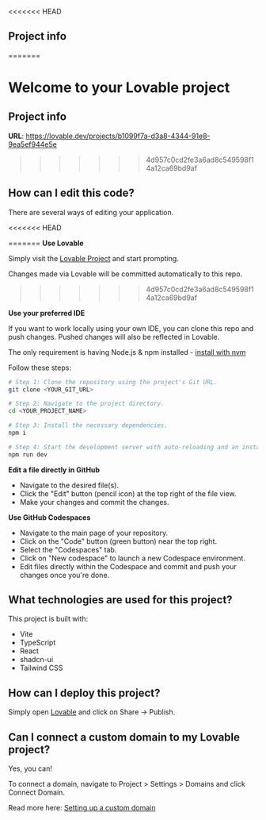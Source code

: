 <<<<<<< HEAD

## Project info

=======
# Welcome to your Lovable project

## Project info

**URL**: https://lovable.dev/projects/b1099f7a-d3a8-4344-91e8-9ea5ef944e5e

>>>>>>> 4d957c0cd2fe3a6ad8c549598f14a12ca69bd9af
## How can I edit this code?

There are several ways of editing your application.

<<<<<<< HEAD

=======
**Use Lovable**

Simply visit the [Lovable Project](https://lovable.dev/projects/b1099f7a-d3a8-4344-91e8-9ea5ef944e5e) and start prompting.

Changes made via Lovable will be committed automatically to this repo.
>>>>>>> 4d957c0cd2fe3a6ad8c549598f14a12ca69bd9af

**Use your preferred IDE**

If you want to work locally using your own IDE, you can clone this repo and push changes. Pushed changes will also be reflected in Lovable.

The only requirement is having Node.js & npm installed - [install with nvm](https://github.com/nvm-sh/nvm#installing-and-updating)

Follow these steps:

```sh
# Step 1: Clone the repository using the project's Git URL.
git clone <YOUR_GIT_URL>

# Step 2: Navigate to the project directory.
cd <YOUR_PROJECT_NAME>

# Step 3: Install the necessary dependencies.
npm i

# Step 4: Start the development server with auto-reloading and an instant preview.
npm run dev
```

**Edit a file directly in GitHub**

- Navigate to the desired file(s).
- Click the "Edit" button (pencil icon) at the top right of the file view.
- Make your changes and commit the changes.

**Use GitHub Codespaces**

- Navigate to the main page of your repository.
- Click on the "Code" button (green button) near the top right.
- Select the "Codespaces" tab.
- Click on "New codespace" to launch a new Codespace environment.
- Edit files directly within the Codespace and commit and push your changes once you're done.

## What technologies are used for this project?

This project is built with:

- Vite
- TypeScript
- React
- shadcn-ui
- Tailwind CSS

## How can I deploy this project?

Simply open [Lovable](https://lovable.dev/projects/b1099f7a-d3a8-4344-91e8-9ea5ef944e5e) and click on Share -> Publish.

## Can I connect a custom domain to my Lovable project?

Yes, you can!

To connect a domain, navigate to Project > Settings > Domains and click Connect Domain.

Read more here: [Setting up a custom domain](https://docs.lovable.dev/tips-tricks/custom-domain#step-by-step-guide)

